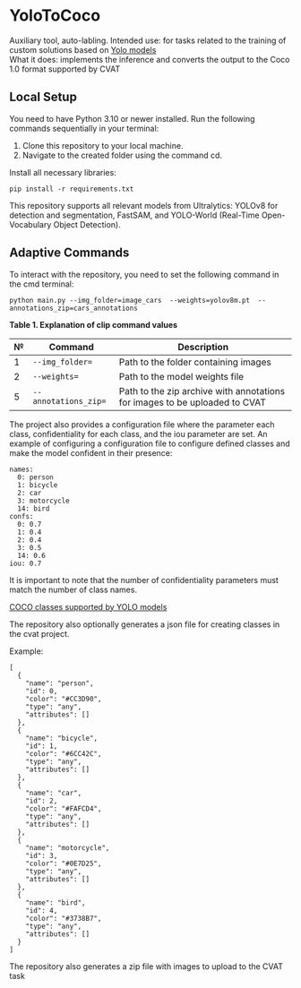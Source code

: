 # YoloToCoco
Auxiliary tool, auto-labling. 
Intended use: for tasks related to the training of custom solutions based on [Yolo models][1]  
What it does: implements the inference and converts the output to the Coco 1.0 format supported by CVAT

## Local Setup
You need to have Python 3.10 or newer installed.
Run the following commands sequentially in your terminal:

1. Clone this repository to your local machine.
2. Navigate to the created folder using the command cd.

Install all necessary libraries:

`pip install -r requirements.txt`

This repository supports all relevant models from Ultralytics: YOLOv8 for detection and segmentation, FastSAM, and YOLO-World (Real-Time Open-Vocabulary Object Detection).

## Adaptive Commands
To interact with the repository, you need to set the following command in the cmd terminal:

`python main.py --img_folder=image_cars  --weights=yolov8m.pt  --annotations_zip=cars_annotations `


**Table 1. Explanation of clip command values**

| № | Command               | Description                                                                                     |
|---|-----------------------|-------------------------------------------------------------------------------------------------|
| 1 | `--img_folder=`       | Path to the folder containing images                                                            |
| 2 | `--weights=`          | Path to the model weights file                                                                  |
| 5 | `--annotations_zip=`  | Path to the zip archive with annotations for images to be uploaded to CVAT                      |

The project also provides a configuration file where the parameter each class, confidentiality for each class, and the iou parameter are set.
An example of configuring a configuration file to configure defined classes and make the model confident in their presence:
```
names:
  0: person
  1: bicycle
  2: car
  3: motorcycle
  14: bird
confs:
  0: 0.7
  1: 0.4
  2: 0.4
  3: 0.5
  14: 0.6
iou: 0.7

```

It is important to note that the number of confidentiality parameters must match the number of class names.

[COCO classes supported by YOLO models][2] 

The repository also optionally generates a json file for creating classes in the cvat project.

Example:
```
[
  {
    "name": "person",
    "id": 0,
    "color": "#CC3D90",
    "type": "any",
    "attributes": []
  },
  {
    "name": "bicycle",
    "id": 1,
    "color": "#6CC42C",
    "type": "any",
    "attributes": []
  },
  {
    "name": "car",
    "id": 2,
    "color": "#FAFCD4",
    "type": "any",
    "attributes": []
  },
  {
    "name": "motorcycle",
    "id": 3,
    "color": "#0E7D25",
    "type": "any",
    "attributes": []
  },
  {
    "name": "bird",
    "id": 4,
    "color": "#3738B7",
    "type": "any",
    "attributes": []
  }
]
```
The repository also generates a zip file with images to upload to the CVAT task

[1]: https://docs.ultralytics.com/ru/models/
[2]: https://github.com/ultralytics/ultralytics/blob/main/ultralytics/cfg/datasets/coco.yaml
